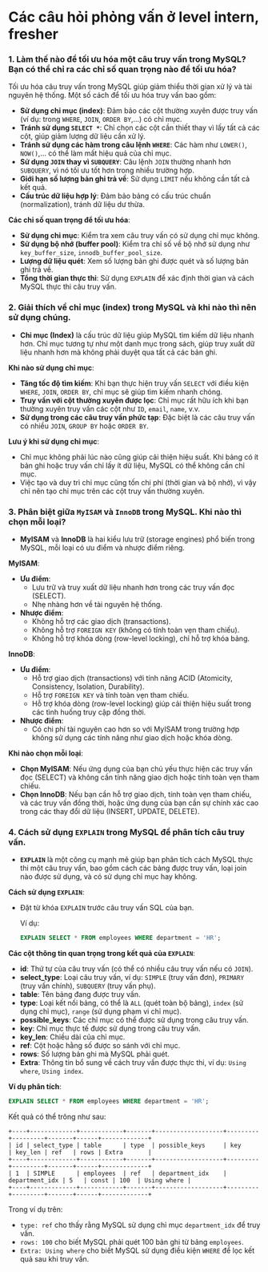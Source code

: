 # Các câu hỏi phỏng vấn ở level intern, fresher

### 1. **Làm thế nào để tối ưu hóa một câu truy vấn trong MySQL? Bạn có thể chỉ ra các chỉ số quan trọng nào để tối ưu hóa?**

Tối ưu hóa câu truy vấn trong MySQL giúp giảm thiểu thời gian xử lý và tài nguyên hệ thống. Một số cách để tối ưu hóa truy vấn bao gồm:

- **Sử dụng chỉ mục (index)**: Đảm bảo các cột thường xuyên được truy vấn (ví dụ: trong `WHERE`, `JOIN`, `ORDER BY`,...) có chỉ mục.
- **Tránh sử dụng `SELECT *`**: Chỉ chọn các cột cần thiết thay vì lấy tất cả các cột, giúp giảm lượng dữ liệu cần xử lý.
- **Tránh sử dụng các hàm trong câu lệnh `WHERE`**: Các hàm như `LOWER()`, `NOW()`,... có thể làm mất hiệu quả của chỉ mục.
- **Sử dụng `JOIN` thay vì `SUBQUERY`**: Câu lệnh `JOIN` thường nhanh hơn `SUBQUERY`, vì nó tối ưu tốt hơn trong nhiều trường hợp.
- **Giới hạn số lượng bản ghi trả về**: Sử dụng `LIMIT` nếu không cần tất cả kết quả.
- **Cấu trúc dữ liệu hợp lý**: Đảm bảo bảng có cấu trúc chuẩn (normalization), tránh dữ liệu dư thừa.

**Các chỉ số quan trọng để tối ưu hóa**:

- **Sử dụng chỉ mục**: Kiểm tra xem câu truy vấn có sử dụng chỉ mục không.
- **Sử dụng bộ nhớ (buffer pool)**: Kiểm tra chỉ số về bộ nhớ sử dụng như `key_buffer_size`, `innodb_buffer_pool_size`.
- **Lượng dữ liệu quét**: Xem số lượng bản ghi được quét và số lượng bản ghi trả về.
- **Tổng thời gian thực thi**: Sử dụng `EXPLAIN` để xác định thời gian và cách MySQL thực thi câu truy vấn.

### 2. **Giải thích về chỉ mục (index) trong MySQL và khi nào thì nên sử dụng chúng.**

- **Chỉ mục (Index)** là cấu trúc dữ liệu giúp MySQL tìm kiếm dữ liệu nhanh hơn. Chỉ mục tương tự như một danh mục trong sách, giúp truy xuất dữ liệu nhanh hơn mà không phải duyệt qua tất cả các bản ghi.

**Khi nào sử dụng chỉ mục**:

- **Tăng tốc độ tìm kiếm**: Khi bạn thực hiện truy vấn `SELECT` với điều kiện `WHERE`, `JOIN`, `ORDER BY`, chỉ mục sẽ giúp tìm kiếm nhanh chóng.
- **Truy vấn với cột thường xuyên được lọc**: Chỉ mục rất hữu ích khi bạn thường xuyên truy vấn các cột như `ID`, `email`, `name`, v.v.
- **Sử dụng trong các câu truy vấn phức tạp**: Đặc biệt là các câu truy vấn có nhiều `JOIN`, `GROUP BY` hoặc `ORDER BY`.

**Lưu ý khi sử dụng chỉ mục**:

- Chỉ mục không phải lúc nào cũng giúp cải thiện hiệu suất. Khi bảng có ít bản ghi hoặc truy vấn chỉ lấy ít dữ liệu, MySQL có thể không cần chỉ mục.
- Việc tạo và duy trì chỉ mục cũng tốn chi phí (thời gian và bộ nhớ), vì vậy chỉ nên tạo chỉ mục trên các cột truy vấn thường xuyên.

### 3. **Phân biệt giữa `MyISAM` và `InnoDB` trong MySQL. Khi nào thì chọn mỗi loại?**

- **MyISAM** và **InnoDB** là hai kiểu lưu trữ (storage engines) phổ biến trong MySQL, mỗi loại có ưu điểm và nhược điểm riêng.

**MyISAM**:

- **Ưu điểm**:
  - Lưu trữ và truy xuất dữ liệu nhanh hơn trong các truy vấn đọc (SELECT).
  - Nhẹ nhàng hơn về tài nguyên hệ thống.
- **Nhược điểm**:
  - Không hỗ trợ các giao dịch (transactions).
  - Không hỗ trợ `FOREIGN KEY` (không có tính toàn vẹn tham chiếu).
  - Không hỗ trợ khóa dòng (row-level locking), chỉ hỗ trợ khóa bảng.

**InnoDB**:

- **Ưu điểm**:
  - Hỗ trợ giao dịch (transactions) với tính năng ACID (Atomicity, Consistency, Isolation, Durability).
  - Hỗ trợ `FOREIGN KEY` và tính toàn vẹn tham chiếu.
  - Hỗ trợ khóa dòng (row-level locking) giúp cải thiện hiệu suất trong các tình huống truy cập đồng thời.
- **Nhược điểm**:
  - Có chi phí tài nguyên cao hơn so với MyISAM trong trường hợp không sử dụng các tính năng như giao dịch hoặc khóa dòng.

**Khi nào chọn mỗi loại**:

- **Chọn MyISAM**: Nếu ứng dụng của bạn chủ yếu thực hiện các truy vấn đọc (SELECT) và không cần tính năng giao dịch hoặc tính toàn vẹn tham chiếu.
- **Chọn InnoDB**: Nếu bạn cần hỗ trợ giao dịch, tính toàn vẹn tham chiếu, và các truy vấn đồng thời, hoặc ứng dụng của bạn cần sự chính xác cao trong các thay đổi dữ liệu (INSERT, UPDATE, DELETE).

### 4. **Cách sử dụng `EXPLAIN` trong MySQL để phân tích câu truy vấn.**

- **`EXPLAIN`** là một công cụ mạnh mẽ giúp bạn phân tích cách MySQL thực thi một câu truy vấn, bao gồm cách các bảng được truy vấn, loại join nào được sử dụng, và có sử dụng chỉ mục hay không.

**Cách sử dụng `EXPLAIN`**:

- Đặt từ khóa `EXPLAIN` trước câu truy vấn SQL của bạn.

  Ví dụ:

  ```sql
  EXPLAIN SELECT * FROM employees WHERE department = 'HR';
  ```

**Các cột thông tin quan trọng trong kết quả của `EXPLAIN`**:

- **id**: Thứ tự của câu truy vấn (có thể có nhiều câu truy vấn nếu có `JOIN`).
- **select_type**: Loại câu truy vấn, ví dụ: `SIMPLE` (truy vấn đơn), `PRIMARY` (truy vấn chính), `SUBQUERY` (truy vấn phụ).
- **table**: Tên bảng đang được truy vấn.
- **type**: Loại kết nối bảng, có thể là `ALL` (quét toàn bộ bảng), `index` (sử dụng chỉ mục), `range` (sử dụng phạm vi chỉ mục).
- **possible_keys**: Các chỉ mục có thể được sử dụng trong câu truy vấn.
- **key**: Chỉ mục thực tế được sử dụng trong câu truy vấn.
- **key_len**: Chiều dài của chỉ mục.
- **ref**: Cột hoặc hằng số được so sánh với chỉ mục.
- **rows**: Số lượng bản ghi mà MySQL phải quét.
- **Extra**: Thông tin bổ sung về cách truy vấn được thực thi, ví dụ: `Using where`, `Using index`.

**Ví dụ phân tích**:

```sql
EXPLAIN SELECT * FROM employees WHERE department = 'HR';
```

Kết quả có thể trông như sau:

```
+----+-------------+------------+-------+-------------------+---------+---------+-------+------+-------------+
| id | select_type | table      | type  | possible_keys     | key     | key_len | ref   | rows | Extra       |
+----+-------------+------------+-------+-------------------+---------+---------+-------+------+-------------+
| 1  | SIMPLE      | employees  | ref   | department_idx    | department_idx | 5   | const | 100  | Using where |
+----+-------------+------------+-------+-------------------+---------+---------+-------+------+-------------+
```

Trong ví dụ trên:

- `type: ref` cho thấy rằng MySQL sử dụng chỉ mục `department_idx` để truy vấn.
- `rows: 100` cho biết MySQL phải quét 100 bản ghi từ bảng `employees`.
- `Extra: Using where` cho biết MySQL sử dụng điều kiện `WHERE` để lọc kết quả sau khi truy vấn.

